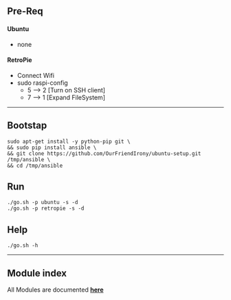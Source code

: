 ## Pre-Req
#### Ubuntu
- none

#### RetroPie
- Connect Wifi
- sudo raspi-config
  - 5 --> 2 [Turn on SSH client]
  - 7 --> 1 [Expand FileSystem]
___

## Bootstap
```
sudo apt-get install -y python-pip git \
&& sudo pip install ansible \
&& git clone https://github.com/OurFriendIrony/ubuntu-setup.git /tmp/ansible \
&& cd /tmp/ansible
```

## Run
`./go.sh -p ubuntu -s -d`  
`./go.sh -p retropie -s -d`

## Help
`./go.sh -h`

___
## Module index
All Modules are documented [**here**](http://docs.ansible.com/ansible/latest/list_of_all_modules.html)

